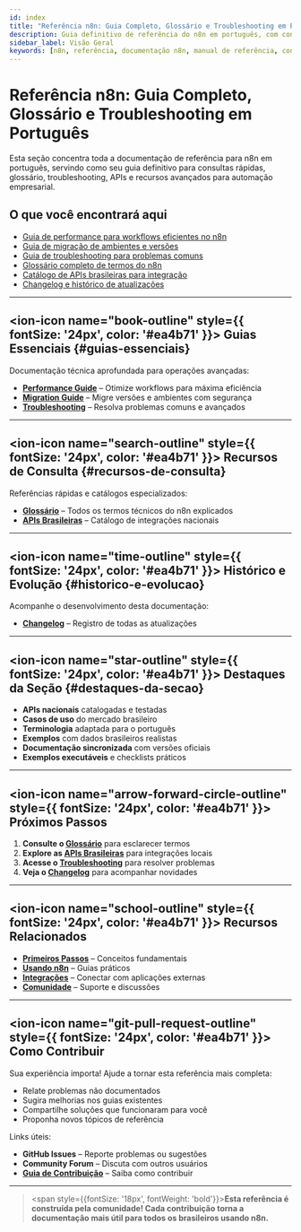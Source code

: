 ```yaml
---
id: index
title: "Referência n8n: Guia Completo, Glossário e Troubleshooting em Português"
description: Guia definitivo de referência do n8n em português, com consultas rápidas, glossário, troubleshooting, APIs e recursos avançados para automação.
sidebar_label: Visão Geral
keywords: [n8n, referência, documentação n8n, manual de referência, consultas rápidas, glossário n8n, troubleshooting, APIs, performance, guia oficial]
---
```


# Referência n8n: Guia Completo, Glossário e Troubleshooting em Português

Esta seção concentra toda a documentação de referência para n8n em português, servindo como seu guia definitivo para consultas rápidas, glossário, troubleshooting, APIs e recursos avançados para automação empresarial.

## O que você encontrará aqui

- [Guia de performance para workflows eficientes no n8n](guias/performance-guide)
- [Guia de migração de ambientes e versões](guias/migration-guide)
- [Guia de troubleshooting para problemas comuns](guias/troubleshooting)
- [Glossário completo de termos do n8n](recursos/glossario)
- [Catálogo de APIs brasileiras para integração](recursos/apis-brasileiras)
- [Changelog e histórico de atualizações](historico/changelog)

---

## <ion-icon name="book-outline" style={{ fontSize: '24px', color: '#ea4b71' }}></ion-icon> Guias Essenciais {#guias-essenciais}

Documentação técnica aprofundada para operações avançadas:

- **[Performance Guide](guias/performance-guide)** – Otimize workflows para máxima eficiência
- **[Migration Guide](guias/migration-guide)** – Migre versões e ambientes com segurança
- **[Troubleshooting](guias/troubleshooting)** – Resolva problemas comuns e avançados

---

## <ion-icon name="search-outline" style={{ fontSize: '24px', color: '#ea4b71' }}></ion-icon> Recursos de Consulta {#recursos-de-consulta}

Referências rápidas e catálogos especializados:

- **[Glossário](recursos/glossario)** – Todos os termos técnicos do n8n explicados
- **[APIs Brasileiras](recursos/apis-brasileiras)** – Catálogo de integrações nacionais

---

## <ion-icon name="time-outline" style={{ fontSize: '24px', color: '#ea4b71' }}></ion-icon> Histórico e Evolução {#historico-e-evolucao}

Acompanhe o desenvolvimento desta documentação:

- **[Changelog](historico/changelog)** – Registro de todas as atualizações

---

## <ion-icon name="star-outline" style={{ fontSize: '24px', color: '#ea4b71' }}></ion-icon> Destaques da Seção {#destaques-da-secao}

- **APIs nacionais** catalogadas e testadas
- **Casos de uso** do mercado brasileiro
- **Terminologia** adaptada para o português
- **Exemplos** com dados brasileiros realistas
- **Documentação sincronizada** com versões oficiais
- **Exemplos executáveis** e checklists práticos

---

## <ion-icon name="arrow-forward-circle-outline" style={{ fontSize: '24px', color: '#ea4b71' }}></ion-icon> Próximos Passos

1. **Consulte o [Glossário](recursos/glossario)** para esclarecer termos
2. **Explore as [APIs Brasileiras](recursos/apis-brasileiras)** para integrações locais
3. **Acesse o [Troubleshooting](guias/troubleshooting)** para resolver problemas
4. **Veja o [Changelog](historico/changelog)** para acompanhar novidades

---

## <ion-icon name="school-outline" style={{ fontSize: '24px', color: '#ea4b71' }}></ion-icon> Recursos Relacionados

- **[Primeiros Passos](../primeiros-passos/guia-instalacao)** – Conceitos fundamentais
- **[Usando n8n](../usando-n8n)** – Guias práticos
- **[Integrações](../integracoes)** – Conectar com aplicações externas
- **[Comunidade](../comunidade)** – Suporte e discussões

---

## <ion-icon name="git-pull-request-outline" style={{ fontSize: '24px', color: '#ea4b71' }}></ion-icon> Como Contribuir

Sua experiência importa! Ajude a tornar esta referência mais completa:

- Relate problemas não documentados
- Sugira melhorias nos guias existentes
- Compartilhe soluções que funcionaram para você
- Proponha novos tópicos de referência

Links úteis:
- **GitHub Issues** – Reporte problemas ou sugestões
- **Community Forum** – Discuta com outros usuários
- **[Guia de Contribuição](../contribuir/index.md)** – Saiba como contribuir

---

> <span style={{fontSize: '18px', fontWeight: 'bold'}}>**Esta referência é construída pela comunidade! Cada contribuição torna a documentação mais útil para todos os brasileiros usando n8n.**</span>
